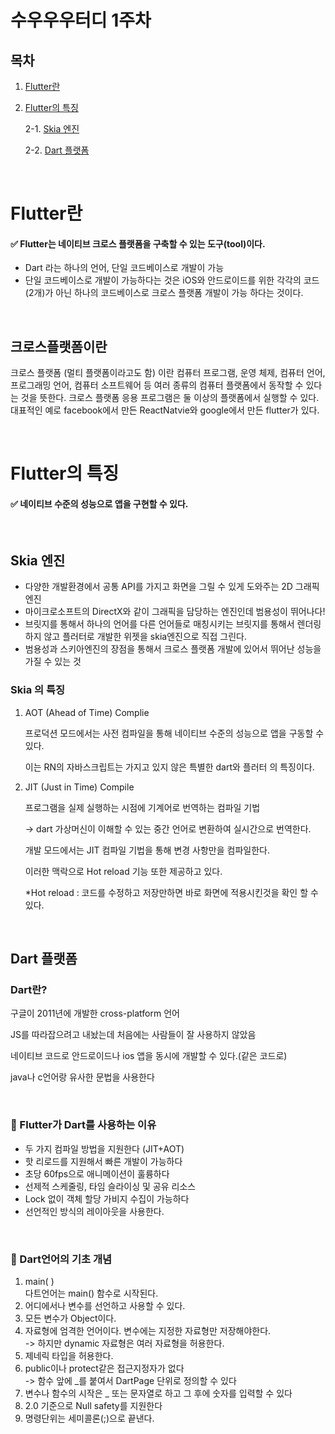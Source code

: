 # 수우우우터디 1주차 

## 목차
1. [Flutter란](#flutter란)
2. [Flutter의 특징](#flutter의-특징)

    2-1. [Skia 엔진](#skia-엔진)

    2-2. [Dart 플랫폼](#dart-플랫폼)

</br>

# Flutter란
#### ✅ Flutter는 네이티브 크로스 플랫폼을 구축할 수 있는 도구(tool)이다.

-   Dart 라는 하나의 언어, 단일 코드베이스로 개발이 가능
-   단일 코드베이스로 개발이 가능하다는 것은 iOS와 안드로이드를 위한 각각의 코드(2개)가 아닌 하나의 코드베이스로 크로스 플랫폼 개발이 가능 하다는 것이다.

</br>

## 크로스플랫폼이란
크로스 플랫폼 (멀티 플랫폼이라고도 함) 이란 
컴퓨터 프로그램, 운영 체제, 컴퓨터 언어, 프로그래밍 언어, 컴퓨터 소프트웨어 등
여러 종류의 컴퓨터 플랫폼에서 동작할 수 있다는 것을 뜻한다.
크로스 플랫폼 응용 프로그램은 둘 이상의 플랫폼에서 실행할 수 있다.
대표적인 예로 facebook에서 만든 ReactNatvie와 google에서 만든 flutter가 있다.

</br>

# Flutter의 특징
#### ✅ 네이티브 수준의 성능으로 앱을 구현할 수 있다.

</br>

## Skia 엔진

-   다양한 개발환경에서 공통 API를 가지고 화면을 그릴 수 있게 도와주는 2D 그래픽 엔진
-   마이크로소프트의 DirectX와 같이 그래픽을 담당하는 엔진인데 범용성이 뛰어나다!
-   브릿지를 통해서 하나의 언어를 다른 언어들로 매칭시키는 브릿지를 통해서 렌더링 하지 않고 플러터로 개발한 위젯을 skia엔진으로 직접 그린다.
-   범용성과 스키아엔진의 장점을 통해서 크로스 플랫폼 개발에 있어서 뛰어난 성능을 가질 수 있는 것

### Skia 의 특징

1. AOT (Ahead of Time) Complie
    
    프로덕션 모드에서는 사전 컴파일을 통해 네이티브 수준의 성능으로 앱을 구동할 수 있다.

    이는 RN의 자바스크립트는 가지고 있지 않은 특별한 dart와 플러터 의 특징이다.
    
2. JIT (Just in Time) Compile
    
    프로그램을 실제 실행하는 시점에 기계어로 번역하는 컴파일 기법

    -> dart 가상머신이 이해할 수 있는 중간 언어로 변환하여 실시간으로 번역한다.

    개발 모드에서는 JIT 컴파일 기법을 통해 변경 사항만을 컴파일한다.

    이러한 맥락으로 Hot reload 기능 또한 제공하고 있다.

    *Hot reload : 코드를 수정하고 저장만하면 바로 화면에 적용시킨것을 확인 할 수 있다.

</br>

## Dart 플랫폼
###  Dart란?  
구글이 2011년에 개발한 cross-platform 언어  

JS를 따라잡으려고 내놨는데 처음에는 사람들이 잘 사용하지 않았음  

네이티브 코드로 안드로이드나 ios 앱을 동시에 개발할 수 있다.(같은 코드로)  

java나 c언어랑 유사한 문법을 사용한다


<br/>

### 📌 Flutter가 Dart를 사용하는 이유 
- 두 가지 컴파일 방법을 지원한다 (JIT+AOT)
- 핫 리로드를 지원해서 빠른 개발이 가능하다
- 초당 60fps으로 애니메이션이 훌륭하다 
- 선제적 스케줄링, 타임 슬라이싱 및 공유 리소스
- Lock 없이 객체 할당 가비지 수집이 가능하다
- 선언적인 방식의 레이아웃을 사용한다. 


<br/>

### 📌 Dart언어의 기초 개념
  1. main( )  
  다트언어는 main() 함수로 시작된다.
  2. 어디에서나 변수를 선언하고 사용할 수 있다.
  3. 모든 변수가 Object이다. 
  4. 자료형에 엄격한 언어이다. 변수에는 지정한 자료형만 저장해야한다.  
  -> 하지만 dynamic 자료형은 여러 자료형을 허용한다.
  5. 제네릭 타입을 허용한다.
  6. public이나 protect같은 접근지정자가 없다  
  -> 함수 앞에 _를 붙여서 DartPage 단위로 정의할 수 있다
  7. 변수나 함수의 시작은 _ 또는 문자열로 하고 그 후에 숫자를 입력할 수 있다
  8. 2.0 기준으로 Null safety를 지원한다
  9. 명령단위는 세미콜론(;)으로 끝낸다. 

